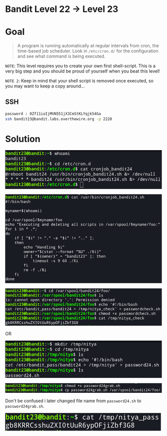 # Bandit Level 22 → Level 23


# Goal
> A program is running automatically at regular intervals from cron, the time-based job scheduler. Look in `/etc/cron.d/` for the configuration and see what command is being executed.

`NOTE`: This level requires you to create your own first shell-script. This is a very big step and you should be proud of yourself when you beat this level!

`NOTE 2`: Keep in mind that your shell script is removed once executed, so you may want to keep a copy around…


## SSH
```bash
password : 0Zf11ioIjMVN551jX3CmStKLYqjk54Ga
ssh bandit23@bandit.labs.overthewire.org -p 2220
```


# Solution

![level 22](/image/level23.png)

![level 22](/image/level23II.png)

![level 22II](/image/level23III.png)

OR 

![level 22II](/image/level23IV.png)

![level 22II](/image/level23V.png)

Don't be confused i later changed file name from `password24.sh` to `password24grab.sh`.

![level 22II](/image/level23VI.png)
